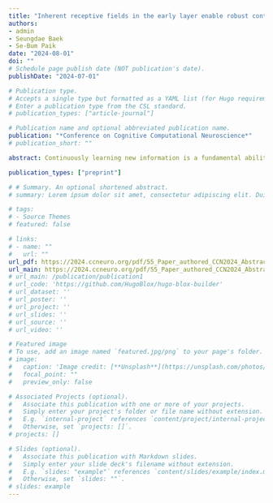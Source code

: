 ```yaml
---
title: "Inherent receptive fields in the early layer enable robust continual learning under dynamic environments"
authors:
- admin
- Seungdae Baek
- Se-Bum Paik
date: "2024-08-01"
doi: ""
# Schedule page publish date (NOT publication's date).
publishDate: "2024-07-01"

# Publication type.
# Accepts a single type but formatted as a YAML list (for Hugo requirements).
# Enter a publication type from the CSL standard.
# publication_types: ["article-journal"]

# Publication name and optional abbreviated publication name.
publication: "*Conference on Cognitive Computational Neuroscience*"
# publication_short: ""

abstract: Continuously learning new information is a fundamental ability of animals but a challenging problem for conventional deep neural networks (DNNs), which suffer from catastrophic forgetting. Unlike DNNs, whose early layers change depending on training images, the brain’s early visual pathway has innate Gabor-like receptive fields that are stably maintained throughout a lifetime. Here, we demonstrate that fixing early layers of DNNs using Gabor filters, resembling the primary visual cortex (V1) cells’ receptive fields, enables continual learning under dynamic environments. We first showed that networks with fixed Gabor filters maintained the previous performance even when sequentially trained on a completely different image domain, alleviating catastrophic forgetting. Moreover, representation analysis revealed that fixed Gabor filters enabled networks to have similar representations across different domains, which may enable networks to adapt better to continuous learning. Together, Gabor filters in early layers could serve as key architectures for continual learning, highlighting the functional significance of stable early visual pathways in brains.

publication_types: ["preprint"]

# # Summary. An optional shortened abstract.
# summary: Lorem ipsum dolor sit amet, consectetur adipiscing elit. Duis posuere tellus ac convallis placerat. Proin tincidunt magna sed ex sollicitudin condimentum.

# tags:
# - Source Themes
# featured: false

# links:
# - name: ""
#   url: ""
url_pdf: https://2024.ccneuro.org/pdf/55_Paper_authored_CCN2024_Abstract_MinjunKang_revised-(0429).pdf
url_main: https://2024.ccneuro.org/pdf/55_Paper_authored_CCN2024_Abstract_MinjunKang_revised-(0429).pdf
# url_main: /publication/publication1
# url_code: 'https://github.com/HugoBlox/hugo-blox-builder'
# url_dataset: ''
# url_poster: ''
# url_project: ''
# url_slides: ''
# url_source: ''
# url_video: ''

# Featured image
# To use, add an image named `featured.jpg/png` to your page's folder. 
# image:
#   caption: 'Image credit: [**Unsplash**](https://unsplash.com/photos/jdD8gXaTZsc)'
#   focal_point: ""
#   preview_only: false

# Associated Projects (optional).
#   Associate this publication with one or more of your projects.
#   Simply enter your project's folder or file name without extension.
#   E.g. `internal-project` references `content/project/internal-project/index.md`.
#   Otherwise, set `projects: []`.
# projects: []

# Slides (optional).
#   Associate this publication with Markdown slides.
#   Simply enter your slide deck's filename without extension.
#   E.g. `slides: "example"` references `content/slides/example/index.md`.
#   Otherwise, set `slides: ""`.
# slides: example
---
```

<!-- 
{{% callout note %}}
Click the *Cite* button above to demo the feature to enable visitors to import publication metadata into their reference management software.
{{% /callout %}}

{{% callout note %}}
Create your slides in Markdown - click the *Slides* button to check out the example.
{{% /callout %}}

Add the publication's **full text** or **supplementary notes** here. You can use rich formatting such as including [code, math, and images](https://docs.hugoblox.com/content/writing-markdown-latex/). -->
